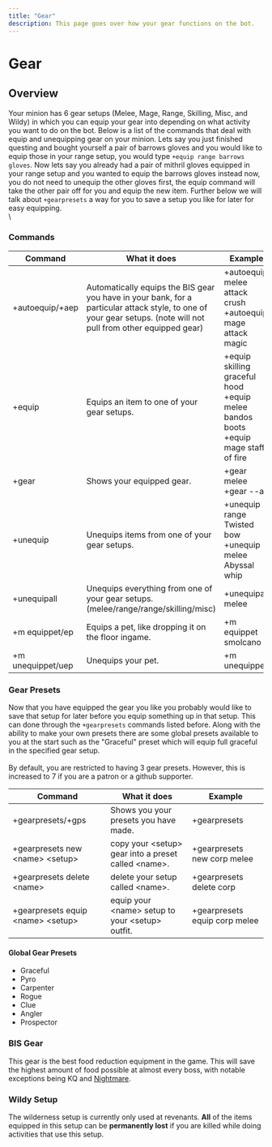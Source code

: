 ```yaml
---
title: "Gear"
description: This page goes over how your gear functions on the bot.
---
```


# Gear

## Overview

Your minion has 6 gear setups (Melee, Mage, Range, Skilling, Misc, and Wildy) in which you can equip your gear into depending on what activity you want to do on the bot. Below is a list of the commands that deal with equip and unequipping gear on your minion. Lets say you just finished questing and bought yourself a pair of barrows gloves and you would like to equip those in your range setup, you would type `+equip range barrows gloves`. Now lets say you already had a pair of mithril gloves equipped in your range setup and you wanted to equip the barrows gloves instead now, you do not need to unequip the other gloves first, the equip command will take the other pair off for you and equip the new item. Further below we will talk about `+gearpresets` a way for you to save a setup you like for later for easy equipping.\
\

### Commands

| Command           | What it does                                                                                                                                                      | Example                                                                           |
| ----------------- | ----------------------------------------------------------------------------------------------------------------------------------------------------------------- | --------------------------------------------------------------------------------- |
| +autoequip/+aep   | Automatically equips the BIS gear you have in your bank, for a particular attack style, to one of your gear setups. (note will not pull from other equipped gear) | +autoequip melee attack crush +autoequip mage attack magic                        |
| +equip            | Equips an item to one of your gear setups.                                                                                                                        | +equip skilling graceful hood +equip melee bandos boots +equip mage staff of fire |
| +gear             | Shows your equipped gear.                                                                                                                                         | +gear melee +gear --all                                                           |
| +unequip          | Unequips items from one of your gear setups.                                                                                                                      | +unequip range Twisted bow +unequip melee Abyssal whip                            |
| +unequipall       | Unequips everything from one of your gear setups. (melee/range/range/skilling/misc)                                                                               | +unequipall melee                                                                 |
| +m equippet/ep    | Equips a pet, like dropping it on the floor ingame.                                                                                                               | +m equippet smolcano                                                              |
| +m unequippet/uep | Unequips your pet.                                                                                                                                                | +m unequippet                                                                     |

### Gear Presets

Now that you have equipped the gear you like you probably would like to save that setup for later before you equip something up in that setup. This can done through the `+gearpresets` commands listed before. Along with the ability to make your own presets there are some global presets available to you at the start such as the "Graceful" preset which will equip full graceful in the specified gear setup.\
\
By default, you are restricted to having 3 gear presets. However, this is increased to 7 if you are a patron or a github supporter.

| Command                             | What it does                                          | Example                       |
| ----------------------------------- | ----------------------------------------------------- | ----------------------------- |
| +gearpresets/+gps                   | Shows you your presets you have made.                 | +gearpresets                  |
| +gearpresets new \<name> \<setup>   | copy your \<setup> gear into a preset called \<name>. | +gearpresets new corp melee   |
| +gearpresets delete \<name>         | delete your setup called \<name>.                     | +gearpresets delete corp      |
| +gearpresets equip \<name> \<setup> | equip your \<name> setup to your \<setup> outfit.     | +gearpresets equip corp melee |

#### Global Gear Presets

- Graceful
- Pyro
- Carpenter
- Rogue
- Clue
- Angler
- Prospector

### BIS Gear

This gear is the best food reduction equipment in the game. This will save the highest amount of food possible at almost every boss, with notable exceptions being KQ and [Nightmare](https://wiki.oldschool.gg/bosses/nightmare-of-ashihama).

### Wildy Setup

The wilderness setup is currently only used at revenants. **All** of the items equipped in this setup can be **permanently lost** if you are killed while doing activities that use this setup.
